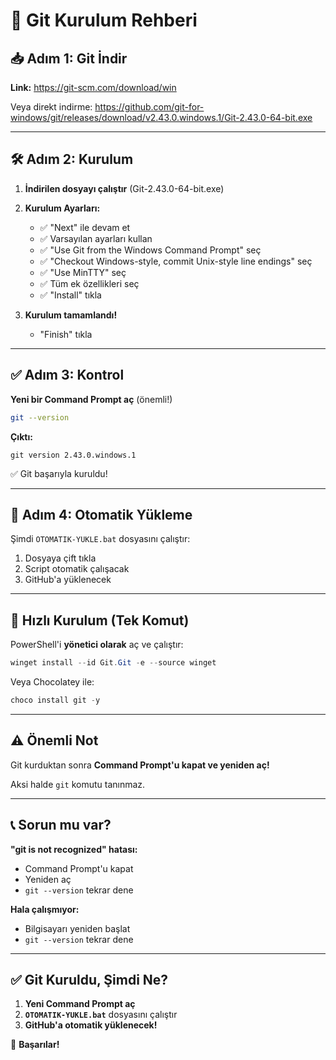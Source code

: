 # 🔧 Git Kurulum Rehberi

## 📥 Adım 1: Git İndir

**Link:** https://git-scm.com/download/win

Veya direkt indirme:
https://github.com/git-for-windows/git/releases/download/v2.43.0.windows.1/Git-2.43.0-64-bit.exe

---

## 🛠️ Adım 2: Kurulum

1. **İndirilen dosyayı çalıştır** (Git-2.43.0-64-bit.exe)

2. **Kurulum Ayarları:**
   - ✅ "Next" ile devam et
   - ✅ Varsayılan ayarları kullan
   - ✅ "Use Git from the Windows Command Prompt" seç
   - ✅ "Checkout Windows-style, commit Unix-style line endings" seç
   - ✅ "Use MinTTY" seç
   - ✅ Tüm ek özellikleri seç
   - ✅ "Install" tıkla

3. **Kurulum tamamlandı!**
   - "Finish" tıkla

---

## ✅ Adım 3: Kontrol

**Yeni bir Command Prompt aç** (önemli!)

```bash
git --version
```

**Çıktı:**
```
git version 2.43.0.windows.1
```

✅ Git başarıyla kuruldu!

---

## 🚀 Adım 4: Otomatik Yükleme

Şimdi `OTOMATIK-YUKLE.bat` dosyasını çalıştır:

1. Dosyaya çift tıkla
2. Script otomatik çalışacak
3. GitHub'a yüklenecek

---

## 🎯 Hızlı Kurulum (Tek Komut)

PowerShell'i **yönetici olarak** aç ve çalıştır:

```powershell
winget install --id Git.Git -e --source winget
```

Veya Chocolatey ile:

```powershell
choco install git -y
```

---

## ⚠️ Önemli Not

Git kurduktan sonra **Command Prompt'u kapat ve yeniden aç!**

Aksi halde `git` komutu tanınmaz.

---

## 📞 Sorun mu var?

**"git is not recognized" hatası:**
- Command Prompt'u kapat
- Yeniden aç
- `git --version` tekrar dene

**Hala çalışmıyor:**
- Bilgisayarı yeniden başlat
- `git --version` tekrar dene

---

## ✅ Git Kuruldu, Şimdi Ne?

1. **Yeni Command Prompt aç**
2. **`OTOMATIK-YUKLE.bat`** dosyasını çalıştır
3. **GitHub'a otomatik yüklenecek!**

🎉 **Başarılar!**
